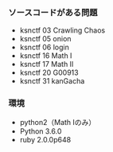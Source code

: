 ### ソースコードがある問題
* ksnctf 03 Crawling Chaos
* ksnctf 05 onion
* ksnctf 06 login
* ksnctf 16 Math Ⅰ
* ksnctf 17 Math Ⅱ
* ksnctf 20 G00913
* ksnctf 31 kanGacha

### 環境
* python2（Math Ⅰのみ）
* Python 3.6.0 
* ruby 2.0.0p648 
